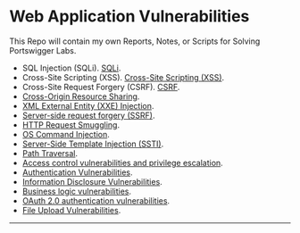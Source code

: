 # Web Application Vulnerabilities

This Repo will contain my own Reports, Notes, or Scripts for Solving Portswigger Labs.

- SQL Injection (SQLi). [SQLi](./SQL%20Injection/README.md).
- Cross-Site Scripting (XSS). [Cross-Site Scripting (XSS)](<./Cross-Site%20Scripting%20(XSS)/README.md>).
- Cross-Site Request Forgery (CSRF). [CSRF](<./Cross-Site%20Request%20Forgery%20(CSRF)/README.md>).
- [Cross-Origin Resource Sharing](./Cross-Origin%20Resource%20Sharing%20-%20CORS/README.md).
- [XML External Entity (XXE) Injection](./XXE%20Injection/README.md).
- [Server-side request forgery (SSRF)](./SSRF/README.md).
- [HTTP Request Smuggling](./HTTP%20Request%20Smuggling/README.md).
- [OS Command Injection](./OS%20Command%20Injection/README.md).
- [Server-Side Template Injection (SSTI)](./Server-Side%20Template%20Injection%20-%20SSTI/README.md).
- [Path Traversal](./Path%20Traversal/README.md).
- [Access control vulnerabilities and privilege escalation](./Access%20control%20vulnerabilities%20and%20privilege%20escalation/README.md).
- [Authentication Vulnerabilities](./Authentication%20Vulnerabilities/README.md).
- [Information Disclosure Vulnerabilities](./Information%20Disclosure%20Vulnerabilities/README.md).
- [Business logic vulnerabilities](./Business%20logic%20vulnerabilities/README.md).
- [OAuth 2.0 authentication vulnerabilities](./OAuth%202.0%20authentication%20vulnerabilities/README.md).
- [File Upload Vulnerabilities](./File%20Upload%20Vulnerabilities/README.md).

---
